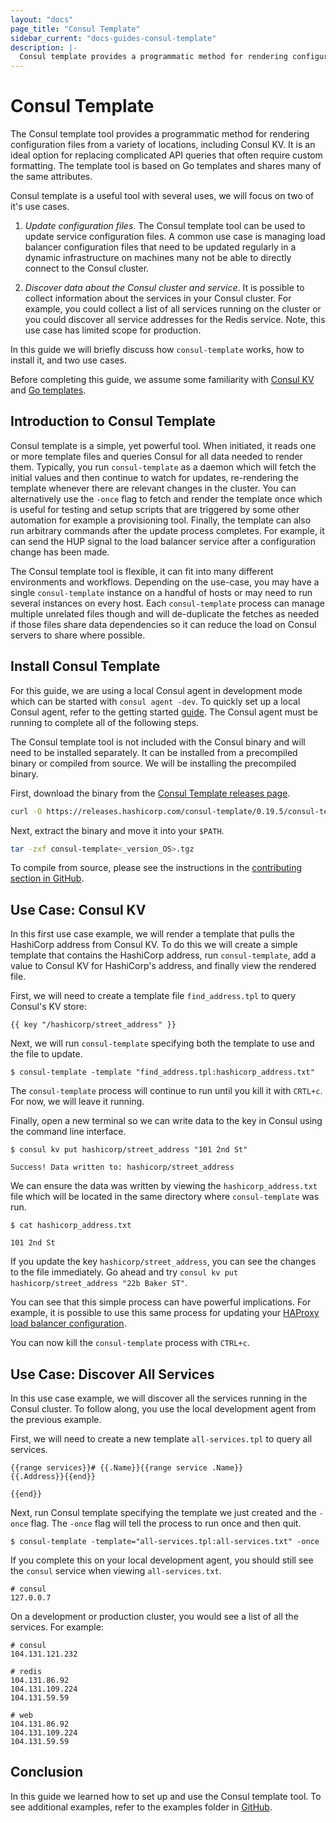 ```yaml
---
layout: "docs"
page_title: "Consul Template"
sidebar_current: "docs-guides-consul-template"
description: |-
  Consul template provides a programmatic method for rendering configuration files from Consul data.
---
```


# Consul Template

The Consul template tool provides a programmatic method
for rendering configuration files from a variety of locations,
including Consul KV. It is an ideal option for replacing complicated API
queries that often require custom formatting.
The template tool is based on Go templates and shares many
of the same attributes.

Consul template is a useful tool with several uses, we will focus on two
of it's use cases.

1. *Update configuration files*. The Consul template tool can be used
to update service configuration files. A common use case is managing load
balancer configuration files that need to be updated regularly in a dynamic
infrastructure on machines many not be able to directly connect to the Consul cluster.

1. *Discover data about the Consul cluster and service*. It is possible to collect
information about the services in your Consul cluster. For example, you could
collect a list of all services running on the cluster or you could discover all
service addresses for the Redis service. Note, this use case has limited
scope for production.

In this guide we will briefly discuss how `consul-template` works,
how to install it, and two use cases.

Before completing this guide, we assume some familiarity with
[Consul KV](https://learn.hashicorp.com/consul/getting-started/kv.html)
 and [Go templates](https://golang.org/pkg/text/template/).

## Introduction to Consul Template

Consul template is a simple, yet powerful tool. When initiated, it
reads one or more template files and queries Consul for all
data needed to render them. Typically, you run `consul-template` as a
daemon which will fetch the initial values and then continue to watch
for updates, re-rendering the template whenever there are relevant changes in
the cluster. You can alternatively use the `-once` flag to fetch and render
the template once which is useful for testing and
setup scripts that are triggered by some other automation for example a
provisioning tool. Finally, the template can also run arbitrary commands after the update
process completes. For example, it can send the HUP signal to the
load balancer service after a configuration change has been made.

The Consul template tool is flexible, it can fit into many
different environments and workflows. Depending on the use-case, you
may have a single `consul-template` instance on a handful of hosts
or may need to run several instances on every host. Each `consul-template`
process can manage multiple unrelated files though and will de-duplicate
 the fetches as needed if those files share data dependencies so it can
reduce the load on Consul servers to share where possible.

## Install Consul Template

For this guide, we are using a local Consul agent in development
mode which can be started with `consul agent -dev`. To quickly set
up a local Consul agent, refer to the getting started [guide](https://learn.hashicorp.com/consul/getting-started/install). The
Consul agent must be running to complete all of the following
steps.

The Consul template tool is not included with the Consul binary and will
need to be installed separately. It can be installed from a precompiled
binary or compiled from source. We will be installing the precompiled binary.

First, download the binary from the [Consul Template releases page](https://releases.hashicorp.com/consul-template/).

```sh
curl -O https://releases.hashicorp.com/consul-template/0.19.5/consul-template<_version_OS>.tgz
```

Next, extract the binary and move it into your `$PATH`.

```sh
tar -zxf consul-template<_version_OS>.tgz
```

To compile from source, please see the instructions in the
[contributing section in GitHub](https://github.com/hashicorp/consul-template#contributing).

## Use Case: Consul KV

In this first use case example, we will render a template that pulls the HashiCorp address
from Consul KV. To do this we will create a simple template that contains the HashiCorp
address, run `consul-template`, add a value to Consul KV for HashiCorp's address, and
finally view the rendered file.

First, we will need to create a template file `find_address.tpl` to query
Consul's KV store:

```liquid
{{ key "/hashicorp/street_address" }}
```

Next, we will run `consul-template` specifying both
the template to use and the file to update.

```shell
$ consul-template -template "find_address.tpl:hashicorp_address.txt"
```

The `consul-template` process will continue to run until you kill it with `CRTL+c`.
For now, we will leave it running.

Finally, open a new terminal so we can write data to the key in Consul using the command
line interface.

```shell
$ consul kv put hashicorp/street_address "101 2nd St"

Success! Data written to: hashicorp/street_address
```

We can ensure the data was written by viewing the `hashicorp_address.txt`
file which will be located in the same directory where `consul-template`
was run.

```shell
$ cat hashicorp_address.txt

101 2nd St
```

If you update the key `hashicorp/street_address`, you can see the changes to the file
immediately. Go ahead and try `consul kv put hashicorp/street_address "22b Baker ST"`.

You can see that this simple process can have powerful implications. For example, it is
possible to use this same process for updating your [HAProxy load balancer
configuration](https://github.com/hashicorp/consul-template/blob/master/examples/haproxy.md).

You can now kill the `consul-template` process with `CTRL+c`.

## Use Case: Discover All Services

In this use case example, we will discover all the services running in the Consul cluster.
To follow along, you use the local development agent from the previous example.

First, we will need to create a new template `all-services.tpl` to query all services.

```liquid
{{range services}}# {{.Name}}{{range service .Name}}
{{.Address}}{{end}}

{{end}}
```

Next, run Consul template specifying the template we just created and the `-once` flag.
The `-once` flag will tell the process to run once and then quit.

```shell
$ consul-template -template="all-services.tpl:all-services.txt" -once
```

If you complete this on your local development agent, you should
still see the `consul` service when viewing `all-services.txt`.

```text
# consul
127.0.0.7
```
On a development or production cluster, you would see a list of all the services.
For example:

```text
# consul
104.131.121.232

# redis
104.131.86.92
104.131.109.224
104.131.59.59

# web
104.131.86.92
104.131.109.224
104.131.59.59
```

## Conclusion

In this guide we learned how to set up and use the Consul template tool.
To see additional examples, refer to the examples folder
in [GitHub](https://github.com/hashicorp/consul-template/tree/master/examples).
